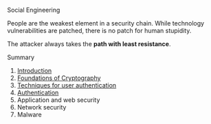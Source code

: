 
Social Engineering 

People are the weakest element in a security chain. While technology vulnerabilities are patched, there is no patch for human stupidity.

The attacker always takes the **path with least resistance**. 


Summary

1. [Introduction](01.Security%20Introduction.md)
2. [Foundations of Cryptography](src/02.Foundations%20of%20Cryptography.md)
3. [Techniques for user authentication](src/03.Techniques%20for%20user%20authentication.md)
4. [Authentication](src/04.Authentication.md)
5. Application and web security
6. Network security
7. Malware

 


